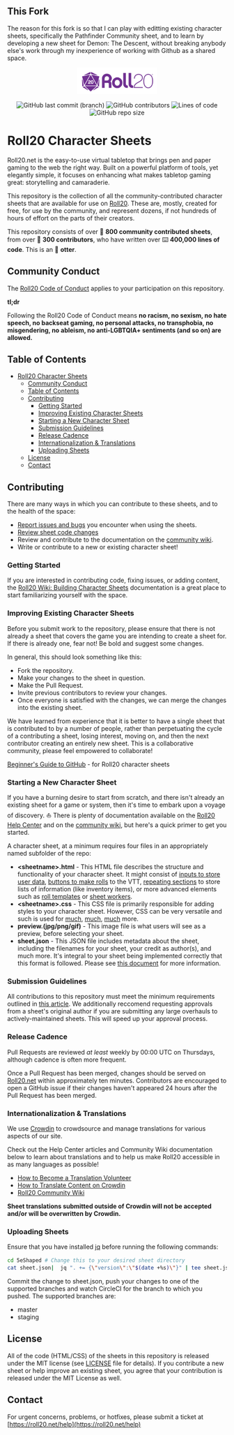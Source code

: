 <div aling="center">
    <h2>This Fork</h2>
</div>
<p>The reason for this fork is so that I can play with editting existing character sheets, specifically the Pathfinder Community sheet, and to learn by developing a new sheet for Demon: The Descent, without breaking anybody else's work through my inexperience of working with Github as a shared space.
</p>
<div align="center">
    <a href="https://roll20.net">
        <img src="https://raw.githubusercontent.com/Roll20/roll20-character-sheets/master/Roll20%20Logo.png" alt="Roll20 logo" title="Roll20" height="60" />
    </a>

![GitHub last commit (branch)](https://img.shields.io/github/last-commit/Roll20/roll20-character-sheets/master?color=ff0066&label=last%20updated) ![GitHub contributors](https://img.shields.io/github/contributors/Roll20/roll20-character-sheets?color=ff0066) ![Lines of code](https://img.shields.io/tokei/lines/github/Roll20/roll20-character-sheets?color=ff0066&label=lines%20of%20code) ![GitHub repo size](https://img.shields.io/github/repo-size/Roll20/roll20-character-sheets?color=ff0066)
    
</div>

# Roll20 Character Sheets

Roll20.net is the easy-to-use virtual tabletop that brings pen and paper gaming to the web the right way. Built on a powerful platform of tools, yet elegantly simple, it focuses on enhancing what makes tabletop gaming great: storytelling and camaraderie.

This repository is the collection of all the community-contributed character sheets that are available for use on [Roll20](https://roll20.net). These are, mostly, created for free, for use by the community, and represent dozens, if not hundreds of hours of effort on the parts of their creators. 

This repository consists of over 📜 **800 community contributed sheets**, from over 🧑 **300 contributors**, who have written over ⌨️ **400,000 lines of code**. This is an 🦦 **otter**.

## Community Conduct

The [Roll20 Code of Conduct](https://help.roll20.net/hc/en-us/articles/360037254334-Community-Code-of-Conduct) applies to your participation on this repository.

**tl;dr**

Following the Roll20 Code of Conduct means **no racism, no sexism, no hate speech, no backseat gaming, no personal attacks, no transphobia, no misgendering, no ableism, no anti-LGBTQIA+ sentiments (and so on) are allowed.**

## Table of Contents

- [Roll20 Character Sheets](#roll20-character-sheets)
  - [Community Conduct](#community-conduct)
  - [Table of Contents](#table-of-contents)
  - [Contributing](#contributing)
    - [Getting Started](#getting-started)
    - [Improving Existing Character Sheets](#improving-existing-character-sheets)
    - [Starting a New Character Sheet](#starting-a-new-character-sheet)
    - [Submission Guidelines](#submission-guidelines)
    - [Release Cadence](#release-cadence)
    - [Internationalization & Translations](#internationalization--translations)
    - [Uploading Sheets](#uploading-sheets)
  - [License](#license)
  - [Contact](#contact)

## Contributing

There are many ways in which you can contribute to these sheets, and to the health of the space: 

* [Report issues and bugs](https://github.com/Roll20/roll20-character-sheets/issues) you encounter when using the sheets.
* [Review sheet code changes](https://github.com/Roll20/roll20-character-sheets/pulls)
* Review and contribute to the documentation on the [community wiki](https://wiki.roll20.net/Building_Character_Sheets).
* Write or contribute to a new or existing character sheet!

### Getting Started

If you are interested in contributing code, fixing issues, or adding content, the [Roll20 Wiki: Building Character Sheets](https://wiki.roll20.net/Building_Character_Sheets) documentation is a great place to start familiarizing yourself with the space.

### Improving Existing Character Sheets

Before you submit work to the repository, please ensure that there is not already a sheet that covers the game you are intending to create a sheet for. If there is already one, fear not! Be bold and suggest some changes. 

In general, this should look something like this:

* Fork the repository. 
* Make your changes to the sheet in question.
* Make the Pull Request.
* Invite previous contributors to review your changes.
* Once everyone is satisfied with the changes, we can merge the changes into the existing sheet.

 We have learned from experience that it is better to have a single sheet that is contributed to by a number of people, rather than perpetuating the cycle of a contributing a sheet, losing interest, moving on, and then the next contributor creating an entirely new sheet. This is a collaborative community, please feel empowered to collaborate!

[Beginner's Guide to GitHub](https://wiki.roll20.net/Github) - for Roll20 character sheets

### Starting a New Character Sheet

If you have a burning desire to start from scratch, and there isn't already an existing sheet for a game or system, then it's time to embark upon a voyage of discovery. ⛵ There is plenty of documentation available on the [Roll20 Help Center](https://help.roll20.net/hc/en-us/articles/360037773413) and on the [community wiki](https://wiki.roll20.net/Building_Character_Sheets), but here's a quick primer to get you started. 

A character sheet, at a minimum requires four files in an appropriately named subfolder of the repo:

* **\<sheetname>.html** - This HTML file describes the structure and functionality of your character sheet. It might consist of [inputs to store user data](https://wiki.roll20.net/Building_Character_Sheets#Text_.26_Numbers), [buttons to make rolls](https://wiki.roll20.net/Button#Roll_Button) to the VTT, [repeating sections](https://wiki.roll20.net/Repeating_Sections) to store lists of information (like inventory items), or more advanced elements such as [roll templates](https://wiki.roll20.net/Building_Character_Sheets/Roll_Templates) or [sheet workers](https://wiki.roll20.net/Sheet_Worker_Scripts).
* **\<sheetname>.css** - This CSS file is primarily responsible for adding styles to your character sheet. However, CSS can be very versatile and such is used for [much](https://wiki.roll20.net/CSS_Wizardry#Tabs), [much](https://wiki.roll20.net/CSS_Wizardry#Custom_Progress_Bar), [much](https://wiki.roll20.net/CSS_Wizardry#Clocks) more. 
* **preview.(jpg/png/gif)** - This image file is what users will see as a preview, before selecting your sheet.
* **sheet.json** - This JSON file includes metadata about the sheet, including the filenames for your sheet, your credit as author(s), and much more. It's integral to your sheet being implemented correctly that this format is followed. Please see [this document](https://wiki.roll20.net/Sheet.json) for more information.

### Submission Guidelines

All contributions to this repository must meet the minimum requirements outlined in [this article](https://help.roll20.net/hc/en-us/articles/360037773453). We additionally reccomend requesting approvals from a sheet's original author if you are submitting any large overhauls to actively-maintained sheets. This will speed up your approval process.

### Release Cadence

Pull Requests are reviewed *at least* weekly by 00:00 UTC on Thursdays, although cadence is often more frequent. 

Once a Pull Request has been merged, changes should be served on [Roll20.net](https://roll20.net) within approximately ten minutes. Contributors are encouraged to open a GitHub issue if their changes haven't appeared 24 hours after the Pull Request has been merged.

### Internationalization & Translations

We use [Crowdin](https://crowdin.com/) to crowdsource and manage translations for various aspects of our site. 

Check out the Help Center articles and Community Wiki documentation below to learn about translations and to help us make Roll20 accessible in as many languages as possible!

* [How to Become a Translation Volunteer](https://roll20.zendesk.com/hc/en-us/articles/360058423993-How-to-Become-a-Translation-Volunteer)
* [How to Translate Content on Crowdin](https://roll20.zendesk.com/hc/en-us/articles/360057432414-How-to-Translate-Content-on-Crowdin)
* [Roll20 Community Wiki](https://wiki.roll20.net/Character_Sheet_i18n)

**Sheet translations submitted outside of Crowdin will not be accepted and/or will be overwritten by Crowdin.**

### Uploading Sheets

Ensure that you have installed [jq](https://jqlang.github.io/jq/download/) before running the following commands:

```bash
cd 5eShaped # Change this to your desired sheet directory
cat sheet.json|  jq ". += {\"version\":\"$(date +%s)\"}" | tee sheet.json # This will bump the version field in sheet.json
```

Commit the change to sheet.json, push your changes to one of the supported branches and watch CircleCI for the branch to which you pushed. The supported branches are:

- master
- staging

## License

All of the code (HTML/CSS) of the sheets in this repository is released under the MIT license (see [LICENSE](https://github.com/Roll20/roll20-character-sheets/blob/master/LICENSE) file for details). If you contribute a new sheet or help improve an existing sheet, you agree that your contribution is released under the MIT License as well.

## Contact

For urgent concerns, problems, or hotfixes, please submit a ticket at [https://roll20.net/help](https://roll20.net/help)
